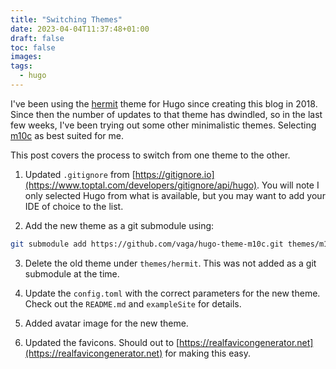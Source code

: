 ```yaml
---
title: "Switching Themes"
date: 2023-04-04T11:37:48+01:00
draft: false
toc: false
images:
tags: 
  - hugo
---
```


I've been using the [hermit](https://github.com/Track3/hermit) theme for Hugo since creating this blog in 2018. Since then the number of updates to that theme has dwindled, so in the last few weeks, I've been trying out some other minimalistic themes. Selecting [m10c](https://github.com/vaga/hugo-theme-m10c) as best suited for me.

This post covers the process to switch from one theme to the other.

1. Updated `.gitignore` from [https://gitignore.io](https://www.toptal.com/developers/gitignore/api/hugo). You will note I only selected Hugo from what is available, but you may want to add your IDE of choice to the list.

2. Add the new theme as a git submodule using:
```bash
git submodule add https://github.com/vaga/hugo-theme-m10c.git themes/m10c
```

3. Delete the old theme under `themes/hermit`. This was not added as a git submodule at the time.

4. Update the `config.toml` with the correct parameters for the new theme. Check out the `README.md` and `exampleSite` for details.

5. Added avatar image for the new theme.

6. Updated the favicons. Should out to [https://realfavicongenerator.net](https://realfavicongenerator.net) for making this easy.
